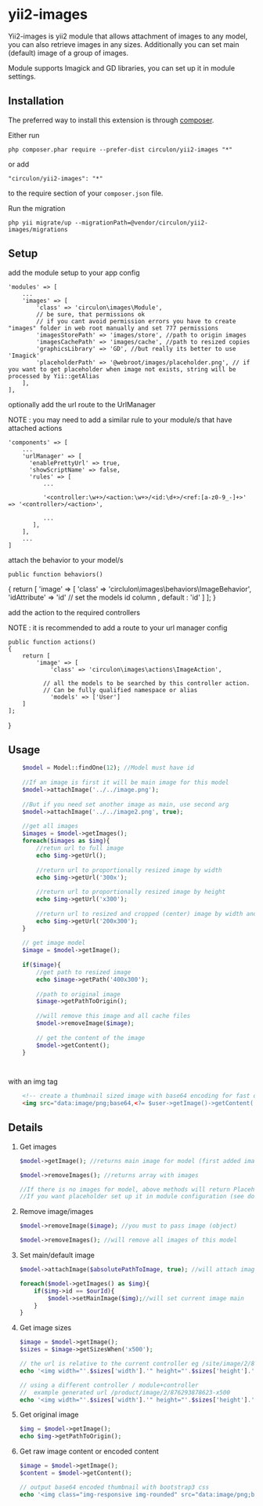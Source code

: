 yii2-images
===========
Yii2-images is yii2 module that allows attachment of images to any model, you can also retrieve images in any sizes. 
Additionally you can set main (default) image of a group of images.

Module supports Imagick and GD libraries, you can set up it in module settings.

Installation
-------------
The preferred way to install this extension is through [composer](http://getcomposer.org/download/).

Either run

``
php composer.phar require --prefer-dist circulon/yii2-images "*"
``

or add

``
"circulon/yii2-images": "*"
``

to the require section of your `composer.json` file.

Run the migration
```
php yii migrate/up --migrationPath=@vendor/circulon/yii2-images/migrations
```

Setup
-----
add the module setup to your app config 
 
    'modules' => [
    	...
		'images' => [
        	'class' => 'circulon\images\Module',
            // be sure, that permissions ok 
            // if you cant avoid permission errors you have to create "images" folder in web root manually and set 777 permissions
            'imagesStorePath' => 'images/store', //path to origin images
            'imagesCachePath' => 'images/cache', //path to resized copies
            'graphicsLibrary' => 'GD', //but really its better to use 'Imagick' 
            'placeholderPath' => '@webroot/images/placeholder.png', // if you want to get placeholder when image not exists, string will be processed by Yii::getAlias
        ],
    ],

optionally add the url route to the UrlManager

  NOTE : you may need to add a similar rule to your module/s that have attached actions 
    
    'components' => [
        ...
        'urlManager' => [
          'enablePrettyUrl' => true,
          'showScriptName' => false,
          'rules' => [
              ...
             
              '<controller:\w+>/<action:\w+>/<id:\d+>/<ref:[a-z0-9_-]+>' => '<controller>/<action>',
              
              ...
           ],
        ],
        ...
    ]

attach the behavior to your model/s 
 
 	public function behaviors()
  {
    	return [
        	'image' => [
            	'class' => 'circlulon\images\behaviors\ImageBehavior',
              'idAttribute' => 'id' // set the models id column , default : 'id'
          ]
      ];
  }
    
 
add the action to the required controllers
  
  NOTE : it is recommended to add a route to your url manager config 
	
	public function actions()
	{
    	return [
        	'image' => [
          		'class' => 'circulon\images\actions\ImageAction',
          		
              // all the models to be searched by this controller action.
              // Can be fully qualified namespace or alias
          		'models' => ['User']  
        ]
    ];
}
   
    

Usage 
-------------

```php
    $model = Model::findOne(12); //Model must have id
    
    //If an image is first it will be main image for this model
    $model->attachImage('../../image.png');
    
    //But if you need set another image as main, use second arg
    $model->attachImage('../../image2.png', true);
    
    //get all images
    $images = $model->getImages();
    foreach($images as $img){
        //retun url to full image
        echo $img->getUrl();
        
        //return url to proportionally resized image by width
        echo $img->getUrl('300x');
    
        //return url to proportionally resized image by height
        echo $img->getUrl('x300');
        
        //return url to resized and cropped (center) image by width and height
        echo $img->getUrl('200x300');
    }
    
    // get image model 
    $image = $model->getImage();
    
    if($image){
        //get path to resized image 
        echo $image->getPath('400x300');
        
        //path to original image
        $image->getPathToOrigin();
        
        //will remove this image and all cache files
        $model->removeImage($image);
        
        // get the content of the image
        $model->getContent();
    }

    

```

with an img tag 

```html
    <!-- create a thumbnail sized image with base64 encoding for fast display -->
    <img src="data:image/png;base64,<?= $user->getImage()->getContent('50x50', true) ?>" alt="">
```

Details
-------------
1. Get images
    ```php
    $model->getImage(); //returns main image for model (first added image or setted as main)
    
    $model->removeImages(); //returns array with images
    
    //If there is no images for model, above methods will return Placeholder image or null
    //If you want placeholder set up it in module configuration (see documentation)
    
    ```
2. Remove image/images
    ```php
    $model->removeImage($image); //you must to pass image (object)
    
    $model->removeImages(); //will remove all images of this model
    ```

3. Set main/default image
    ```php
    $model->attachImage($absolutePathToImage, true); //will attach image and make it main
    
    foreach($model->getImages() as $img){
        if($img->id == $ourId){
            $model->setMainImage($img);//will set current image main
        }
    }
    ```

4. Get image sizes
    ```php
    $image = $model->getImage();
    $sizes = $image->getSizesWhen('x500');
    
    // the url is relative to the current controller eg /site/image/2/876293878623-x500
    echo '<img width="'.$sizes['width'].'" height="'.$sizes['height'].'" src="'.$image->getUrl('x500').'" />';
    
    // using a different controller / module+controller 
    //  example generated url /product/image/2/876293878623-x500
    echo '<img width="'.$sizes['width'].'" height="'.$sizes['height'].'" src="'.$image->getUrl('x500','product').'" />';
    
    ```

5. Get original image
    ```php
    $img = $model->getImage();
    echo $img->getPathToOrigin();
    ```

6. Get raw image content or encoded content
    ```php
    $image = $model->getImage();
    $content = $model->getContent();
    
    // output base64 encoded thumbnail with bootstrap3 css
    echo '<img class="img-responsive img-rounded" src="data:image/png;base64,'.$user->getImage()->getContent('50x50', true).'" alt="">';